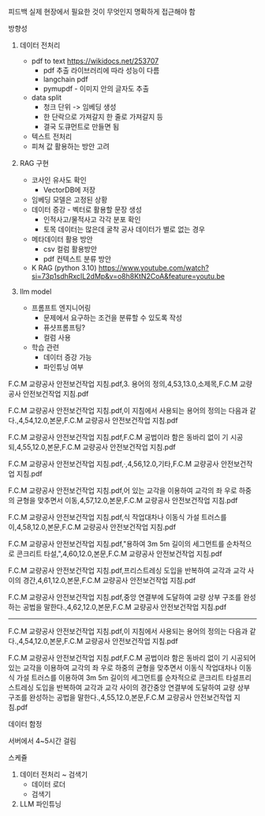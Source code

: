 
피드백
실제 현장에서 필요한 것이 무엇인지 명확하게 접근해야 함

방향성
1. 데이터 전처리
	- pdf to text
	   https://wikidocs.net/253707
		- pdf 추출 라이브러리에 따라 성능이 다름
		- langchain pdf
		- pymupdf - 이미지 안의 글자도 추출
	- data split
		- 청크 단위 -> 임베딩 생성
		- 한 단락으로 가져갈지 한 줄로 가져갈지 등
		- 결국 도큐먼트로 만들면 됨
	- 텍스트 전처리
	- 피쳐 값 활용하는 방안 고려

2. RAG 구현
	- 코사인 유사도 확인
		- VectorDB에 저장
	- 임베딩 모델은 고정된 상황
	- 데이터 증강 - 벡터로 활용할 문장 생성
		- 인적사고/물적사고 각각 분포 확인
		- 토목 데이터는 많은데 굴착 공사 데이터가 별로 없는 경우
	- 메타데이터 활용 방안
		- csv 컬럼 활용방안
		- pdf 컨텍스트 분류 방안
	- K RAG (python 3.10)
	  https://www.youtube.com/watch?si=73p1sdhRxcIL2dMp&v=o8h8KtN2CoA&feature=youtu.be
	

3. llm model
	- 프롬프트 엔지니어링
		- 문제에서 요구하는 조건을 분류할 수 있도록 작성
		- 퓨샷프롬프팅?
		- 컬럼 사용
	- 학습 관련
		- 데이터 증강 가능
		- 파인튜닝 여부



F.C.M 교량공사 안전보건작업 지침.pdf,3. 용어의 정의,4,53,13.0,소제목,F.C.M 교량공사 안전보건작업 지침.pdf

F.C.M 교량공사 안전보건작업 지침.pdf,이 지침에서 사용되는 용어의 정의는 다음과 같다.,4,54,12.0,본문,F.C.M 교량공사 안전보건작업 지침.pdf

F.C.M 교량공사 안전보건작업 지침.pdf,F.C.M 공법이라 함은 동바리 없이 기 시공되,4,55,12.0,본문,F.C.M 교량공사 안전보건작업 지침.pdf

F.C.M 교량공사 안전보건작업 지침.pdf,ᐧ,4,56,12.0,기타,F.C.M 교량공사 안전보건작업 지침.pdf

F.C.M 교량공사 안전보건작업 지침.pdf,어 있는 교각을 이용하여 교각의 좌 우로 하중의 균형을 맞추면서 이동,4,57,12.0,본문,F.C.M 교량공사 안전보건작업 지침.pdf

F.C.M 교량공사 안전보건작업 지침.pdf,식 작업대차나 이동식 가설 트러스를 이,4,58,12.0,본문,F.C.M 교량공사 안전보건작업 지침.pdf

F.C.M 교량공사 안전보건작업 지침.pdf,"용하여 3m 5m 길이의 세그먼트를 순차적으로 콘크리트 타설,",4,60,12.0,본문,F.C.M 교량공사 안전보건작업 지침.pdf

F.C.M 교량공사 안전보건작업 지침.pdf,프리스트레싱 도입을 반복하여 교각과 교각 사이의 경간,4,61,12.0,본문,F.C.M 교량공사 안전보건작업 지침.pdf

F.C.M 교량공사 안전보건작업 지침.pdf,중앙 연결부에 도달하여 교량 상부 구조를 완성하는 공법을 말한다.,4,62,12.0,본문,F.C.M 교량공사 안전보건작업 지침.pdf

---
F.C.M 교량공사 안전보건작업 지침.pdf,이 지침에서 사용되는 용어의 정의는 다음과 같다.,4,54,12.0,본문,F.C.M 교량공사 안전보건작업 지침.pdf

F.C.M 교량공사 안전보건작업 지침.pdf,F.C.M 공법이라 함은 동바리 없이 기 시공되어 있는 교각을 이용하여 교각의 좌 우로 하중의 균형을 맞추면서 이동식 작업대차나 이동식 가설 트러스를 이용하여 3m 5m 길이의 세그먼트를 순차적으로 콘크리트 타설프리스트레싱 도입을 반복하여 교각과 교각 사이의 경간중앙 연결부에 도달하여 교량 상부 구조를 완성하는 공법을 말한다.,4,55,12.0,본문,F.C.M 교량공사 안전보건작업 지침.pdf


데이터 함정

서버에서 4~5시간 걸림


스케쥴
1. 데이터 전처리 ~ 검색기
	- 데이터 로더
	- 검색기
2. LLM 파인튜닝